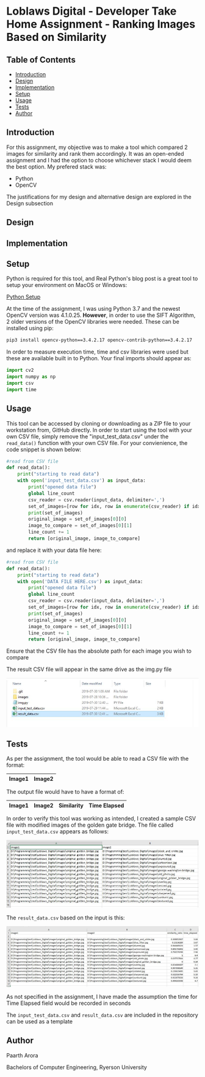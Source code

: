 # Loblaws Digital - Developer Take Home Assignment - Ranking Images Based on Similarity

## Table of Contents

* [Introduction](https://github.com/p6arora/LoblawsDigital_ImageComparison#Introduction)
* [Design](https://github.com/p6arora/LoblawsDigital_ImageComparison#Design)
* [Implementation](https://github.com/p6arora/LoblawsDigital_ImageComparison#Implementation)
* [Setup](https://github.com/p6arora/LoblawsDigital_ImageComparison#Setup)
* [Usage](https://github.com/p6arora/LoblawsDigital_ImageComparison#Usage)
* [Tests](https://github.com/p6arora/LoblawsDigital_ImageComparison#Tests)
* [Author](https://github.com/p6arora/LoblawsDigital_ImageComparison#Author)

## Introduction

For this assignment, my objective was to make a tool which compared 2 images for similarity and rank them accordingly. It was an open-ended assignment and I had the option to choose whichever stack I would deem the best option. My prefered stack was:

* Python
* OpenCV

The justifications for my design and alternative design are explored in the Design subsection

## Design

## Implementation

## Setup

Python is required for this tool, and Real Python's blog post is a great tool to setup your environment on MacOS or Windows:

[Python Setup](https://realpython.com/installing-python/)

At the time of the assignment, I was using Python 3.7 and the newest OpenCV version was 4.1.0.25. **However**, in order to use the SIFT Algorithm, 2 older versions of the OpenCV libraries were needed. These can be installed using pip:

```bash
pip3 install opencv-python==3.4.2.17 opencv-contrib-python==3.4.2.17
```
In order to measure execution time, time and csv libraries were used but these are available built in to Python. Your final imports should appear as:

```python
import cv2
import numpy as np
import csv
import time

```

## Usage

This tool can be accessed by cloning or downloading as a ZIP file to your workstation from, GitHub directly. In order to start using the tool with your own CSV file, simply remove the "input_test_data.csv" under the ```read_data()``` function with your own CSV file. For your convienience, the code snippet is shown below:

```python
#read from CSV file
def read_data():
    print("starting to read data")
    with open('input_test_data.csv') as input_data:
        print("opened data file")
        global line_count
        csv_reader = csv.reader(input_data, delimiter=',')
        set_of_images=[row for idx, row in enumerate(csv_reader) if idx == line_count]
        print(set_of_images)
        original_image = set_of_images[0][0]
        image_to_compare = set_of_images[0][1]
        line_count += 1
        return [original_image, image_to_compare]
```
and replace it with your data file here:

```python
#read from CSV file
def read_data():
    print("starting to read data")
    with open('DATA FILE HERE.csv') as input_data:
        print("opened data file")
        global line_count
        csv_reader = csv.reader(input_data, delimiter=',')
        set_of_images=[row for idx, row in enumerate(csv_reader) if idx == line_count]
        print(set_of_images)
        original_image = set_of_images[0][0]
        image_to_compare = set_of_images[0][1]
        line_count += 1
        return [original_image, image_to_compare]
```

Ensure that the CSV file has the absolute path for each image you wish to compare

The result CSV file will appear in the same drive as the img.py file

![](misc/images/loblaws_digital_pic_usage.JPG)

## Tests

As per the assignment, the tool would be able to read a CSV file with the format:

| Image1        | Image2           | 
| ------------- |:----------------:| 

The output file would have to have a format of:

| Image1        | Image2   | Similarity | Time Elapsed |
| ------------- |:--------:| :--------: | :------------|


In order to verify this tool was working as intended, I created a sample CSV file with modified images of the golden gate bridge. The file called ```input_test_data.csv``` appears as follows:

![](misc/images/tests_input_data.JPG)

The ```result_data.csv``` based on the input is this:

![](misc/images/tests_result.JPG)

As not specified in the assignment, I have made the assumption the time for Time Elapsed field would be recorded in seconds

The ```input_test_data.csv``` and ```result_data.csv``` are included in the repository can be used as a template

## Author

Paarth Arora

Bachelors of Computer Engineering, Ryerson University



